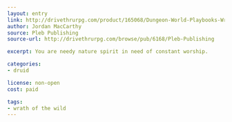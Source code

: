 ```yaml
---
layout: entry
link: http://drivethrurpg.com/product/165068/Dungeon-World-Playbooks-Wrath-of-the-Wild-Bundle
author: Jordan MacCarthy
source: Pleb Publishing
source-url: http://drivethrurpg.com/browse/pub/6168/Pleb-Publishing

excerpt: You are needy nature spirit in need of constant worship.

categories:
- druid

license: non-open
cost: paid

tags:
- wrath of the wild
---
```

